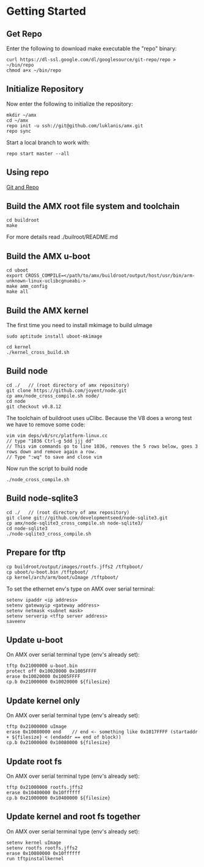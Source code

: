 Getting Started
===============

Get Repo
--------

Enter the following to download make executable the "repo" binary:

    curl https://dl-ssl.google.com/dl/googlesource/git-repo/repo > ~/bin/repo 
    chmod a+x ~/bin/repo


Initialize Repository
---------------------

Now enter the following to initialize the repository:

    mkdir ~/amx
    cd ~/amx 
    repo init -u ssh://git@github.com/luklanis/amx.git
    repo sync
    
Start a local branch to work with:

    repo start master --all


Using repo
----------

[Git and Repo](http://source.android.com/source/version-control.html)


Build the AMX root file system and toolchain
--------------------------------------------

    cd buildroot
    make

For more details read ./builroot/README.md


Build the AMX u-boot
--------------------

    cd uboot
    export CROSS_COMPILE=</path/to/amx/buildroot/output/host/usr/bin/arm-unknown-linux-uclibcgnueabi->
    make amm_config
    make all


Build the AMX kernel
--------------------

The first time you need to install mkimage to build uImage

    sudo aptitude install uboot-mkimage

    cd kernel
    ./kernel_cross_build.sh


Build node
----------

    cd ./   // (root directory of amx repository)
    git clone https://github.com/joyent/node.git
    cp amx/node_cross_compile.sh node/
    cd node
    git checkout v0.8.12

The toolchain of buildroot uses uClibc. Because the V8 does a wrong test we have to remove some code:

    vim vim deps/v8/src/platform-linux.cc
    // type "1036 Ctrl-g 5dd jjj dd"
    // This vim commands go to line 1036, removes the 5 rows below, goes 3 rows down and remove again a row.
    // Type ":wq" to save and close vim

Now run the script to build node

    ./node_cross_compile.sh


## Build node-sqlite3

    cd ./   // (root directory of amx repository)
    git clone git://github.com/developmentseed/node-sqlite3.git
    cp amx/node-sqlite3_cross_compile.sh node-sqlite3/
    cd node-sqlite3
    ./node-sqlite3_cross_compile.sh


Prepare for tftp
----------------

    cp buildroot/output/images/rootfs.jffs2 /tftpboot/
    cp uboot/u-boot.bin /tftpboot/
    cp kernel/arch/arm/boot/uImage /tftpboot/

To set the ethernet env's type on AMX over serial terminal:

    setenv ipaddr <ip address>
    setenv gatewayip <gateway address>
    setenv netmask <subnet mask>
    setenv serverip <tftp server address>
    saveenv


Update u-boot
-------------

On AMX over serial terminal type (env's already set):

    tftp 0x21000000 u-boot.bin
    protect off 0x10020000 0x1005FFFF
    erase 0x10020000 0x1005FFFF
    cp.b 0x21000000 0x10020000 ${filesize}


Update kernel only
------------------

On AMX over serial terminal type (env's already set):

    tftp 0x21000000 uImage
    erase 0x10080000 end    // end <- something like 0x1017FFFF (startaddr + ${filesize} < (endaddr == end of block))
    cp.b 0x21000000 0x10080000 ${filesize}


Update root fs
--------------

On AMX over serial terminal type (env's already set):

    tftp 0x21000000 rootfs.jffs2
    erase 0x10400000 0x10ffffff
    cp.b 0x21000000 0x10400000 ${filesize}


Update kernel and root fs together
----------------------------------

On AMX over serial terminal type (env's already set):

    setenv kernel uImage
    setenv rootfs rootfs.jffs2
    erase 0x10080000 0x10ffffff
    run tftpinstallkernel


